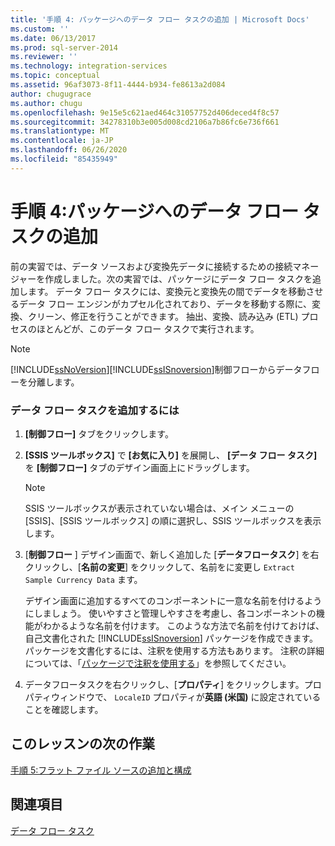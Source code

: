 ```yaml
---
title: '手順 4: パッケージへのデータ フロー タスクの追加 | Microsoft Docs'
ms.custom: ''
ms.date: 06/13/2017
ms.prod: sql-server-2014
ms.reviewer: ''
ms.technology: integration-services
ms.topic: conceptual
ms.assetid: 96af3073-8f11-4444-b934-fe8613a2d084
author: chugugrace
ms.author: chugu
ms.openlocfilehash: 9e15e5c621aed464c31057752d406deced4f8c57
ms.sourcegitcommit: 34278310b3e005d008cd2106a7b86fc6e736f661
ms.translationtype: MT
ms.contentlocale: ja-JP
ms.lasthandoff: 06/26/2020
ms.locfileid: "85435949"
---
```

# <a name="step-4-adding-a-data-flow-task-to-the-package"></a>手順 4:パッケージへのデータ フロー タスクの追加
  前の実習では、データ ソースおよび変換先データに接続するための接続マネージャーを作成しました。次の実習では、パッケージにデータ フロー タスクを追加します。 データ フロー タスクには、変換元と変換先の間でデータを移動させるデータ フロー エンジンがカプセル化されており、データを移動する際に、変換、クリーン、修正を行うことができます。 抽出、変換、読み込み (ETL) プロセスのほとんどが、このデータ フロー タスクで実行されます。  
  
> [!NOTE]  
>  [!INCLUDE[ssNoVersion](../includes/ssnoversion-md.md)][!INCLUDE[ssISnoversion](../includes/ssisnoversion-md.md)]制御フローからデータフローを分離します。  
  
### <a name="to-add-a-data-flow-task"></a>データ フロー タスクを追加するには  
  
1.  **[制御フロー]** タブをクリックします。  
  
2.  **[SSIS ツールボックス]** で **[お気に入り]** を展開し、 **[データ フロー タスク]** を **[制御フロー]** タブのデザイン画面上にドラッグします。  
  
    > [!NOTE]  
    >  SSIS ツールボックスが表示されていない場合は、メイン メニューの [SSIS]、[SSIS ツールボックス] の順に選択し、SSIS ツールボックスを表示します。  
  
3.  [**制御フロー** ] デザイン画面で、新しく追加した [**データフロータスク**] を右クリックし、[**名前の変更**] をクリックして、名前をに変更し `Extract Sample Currency Data` ます。  
  
     デザイン画面に追加するすべてのコンポーネントに一意な名前を付けるようにしましょう。 使いやすさと管理しやすさを考慮し、各コンポーネントの機能がわかるような名前を付けます。 このような方法で名前を付けておけば、自己文書化された [!INCLUDE[ssISnoversion](../includes/ssisnoversion-md.md)] パッケージを作成できます。 パッケージを文書化するには、注釈を使用する方法もあります。 注釈の詳細については、「[パッケージで注釈を使用する](use-annotations-in-packages.md)」を参照してください。  
  
4.  データフロータスクを右クリックし、[**プロパティ**] をクリックします。プロパティウィンドウで、 `LocaleID` プロパティが**英語 (米国)** に設定されていることを確認します。  
  
## <a name="next-task-in-lesson"></a>このレッスンの次の作業  
 [手順 5:フラット ファイル ソースの追加と構成](lesson-1-5-adding-and-configuring-the-flat-file-source.md)  
  
## <a name="see-also"></a>関連項目  
 [データ フロー タスク](control-flow/data-flow-task.md)  
  
  
